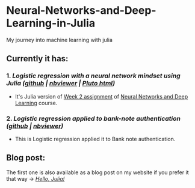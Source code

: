 # Neural-Networks-and-Deep-Learning-in-Julia
My journey into machine learning with julia

## Currently it has:
### 1. *Logistic regression with a neural network mindset using Julia ([github](https://github.com/Abhiswain97/Neural-Networks-and-Deep-Learning-in-Julia/blob/master/Week-2/2020-07-28-Logistic_regression-Copy1.ipynb) | [nbviewer](https://nbviewer.jupyter.org/github/Abhiswain97/Neural-Networks-and-Deep-Learning-in-Julia/blob/master/Week-2/2020-07-28-Logistic_regression-Copy1.ipynb) | [Pluto html](https://htmlpreview.github.io/?https://github.com/Abhiswain97/Neural-Networks-and-Deep-Learning-in-Julia/blob/master/Week-2/LR_Pluto_notebook.jl.html))*
- It's Julia version of [Week 2 assignment](https://www.coursera.org/learn/neural-networks-deep-learning/notebook/zAgPl/logistic-regression-with-a-neural-network-mindset) of [Neural Networks and Deep Learning](https://www.coursera.org/learn/neural-networks-deep-learning/home/welcome) course.

### 2. *Logistic regression applied to bank-note authentication ([github](https://github.com/Abhiswain97/Neural-Networks-and-Deep-Learning-in-Julia/blob/master/Week-2/2020-07-28-Logistic_regression.ipynb) | [nbviewer](https://nbviewer.jupyter.org/github/Abhiswain97/Neural-Networks-and-Deep-Learning-in-Julia/blob/master/Week-2/2020-07-28-Logistic_regression.ipynb))*
- This is Logistic regression applied it to Bank note authentication.

## Blog post: 
The first one is also available as a blog post on my website if you prefer it that way -> [*Hello, Julia!*](https://abhishekswain.me/machine%20learning/maths/2020/07/28/Logistic_regression-Copy1.html)

